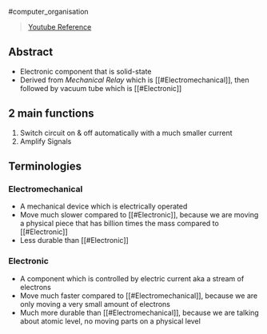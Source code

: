 #computer_organisation 
>[Youtube Reference](https://www.youtube.com/watch?v=J4oO7PT_nzQ)
## Abstract
- Electronic component that is solid-state
- Derived from *Mechanical Relay* which is [[#Electromechanical]], then followed by vacuum tube which is [[#Electronic]]

## 2 main functions
1. Switch circuit on & off automatically with a much smaller current 
2. Amplify Signals


## Terminologies
### Electromechanical
- A mechanical device which is electrically operated
- Move much slower compared to [[#Electronic]], because we are moving a physical piece that has billion times the mass compared to [[#Electronic]]
- Less durable than [[#Electronic]]
### Electronic
- A component which is controlled by electric current aka a stream of electrons 
- Move much faster compared to [[#Electromechanical]], because we are only moving a very small amount of electrons
- Much more durable than [[#Electromechanical]], because we are talking about atomic level, no moving parts on a physical level
